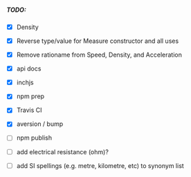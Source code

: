 ##### TODO:

-   [X] Density
-   [X] Reverse type/value for Measure constructor and all uses
-   [X] Remove rationame from Speed, Density, and Acceleration
-   [X] api docs
-   [X] inchjs 
-   [X] npm prep
-   [X] Travis CI
-   [X] aversion / bump
-   [ ] npm publish


-   [ ] add electrical resistance (ohm)?
-   [ ] add SI spellings (e.g. metre, kilometre, etc) to synonym list
